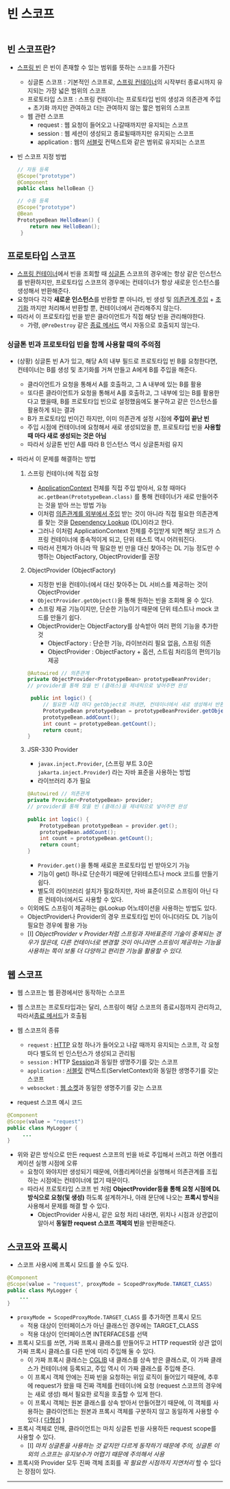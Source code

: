 # 빈 스코프

```table-of-contents
```

## 빈 스코프란?
- [스프링 빈](스프링%20빈.md) 은 빈이 존재할 수 있는 범위를 뜻하는 `스코프`를 가진다
	- 싱글톤 스코프 : 기본적인 스코프로, [스프링 컨테이너](스프링%20컨테이너.md)의 시작부터 종료시까지 유지되는 가장 넓은 범위의 스코프
	- 프로토타입 스코프 : 스프링 컨테이너는 프로토타입 빈의 생성과 의존관계 주입 + 초기화 까지만 관여하고 더는 관여하지 않는 짧은 범위의 스코프
	- 웹 관련 스코프
		- request : 웹 요청이 들어오고 나갈때까지만 유지되는 스코프
		- session : 웹 세션이 생성되고 종료될때까지만 유지되는 스코프
		- application : 웹의 [서블릿](../CS/Web/서블릿.md) 컨텍스트와 같은 범위로 유지되는 스코프

- 빈 스코프 지정 방법
	```java
	// 자동 등록
	@Scope("prototype")
	@Component
	public class helloBean {}

	// 수동 등록
	@Scope("prototype")
	@Bean
	PrototypeBean HelloBean() {
	    return new HelloBean();
	 }
	```

## 프로토타입 스코프

- [스프링 컨테이너](스프링%20컨테이너.md)에서 빈을 조회할 때  [싱글톤](../CS/디자인%20패턴/싱글톤%20패턴.md) 스코프의 경우에는 항상 같은 인스턴스를 반환하지만, 프로토타입 스코프의 경우에는 컨테이너가 항상 새로운 인스턴스를 생성해서 반환해준다.
- 요청마다 각각 **새로운 인스턴스**를 반환할 뿐 아니라, 빈 생성 및 [의존관계 주입](의존관계%20주입.md) + [초기화](빈%20생명주기.md) 까지만 처리해서 반환할 뿐, 컨테이너에서 관리해주지 않는다. 
- 따라서 이 프로토타입 빈을 받은 클라이언트가 직접 해당 빈을 관리해야한다.
	- 가령, `@PreDestroy` 같은 [종료 메서드](빈%20생명주기.md) 역시 자동으로 호출되지 않는다.

### 싱글톤 빈과 프로토타입 빈을 함께 사용할 때의 주의점

- (상황) 싱글톤 빈 A가 있고, 해당 A의 내부 필드로 프로토타입 빈 B를 요청한다면, 컨테이너는 B를 생성 및 초기화를 거쳐 만들고 A에게 B를 주입을 해준다.
	- 클라이언트가 요청을 통해서 A를 호출하고, 그 A 내부에 있는 B를 활용
	- 또다른 클라이언트가 요청을 통해서 A를 호출하고, 그 내부에 있는 B를 활용한다고 했을때, B를 프로토타입 빈으로 설정했음에도 불구하고 같은 인스턴스를 활용하게 되는 결과
	- B가 프로토타입 빈이긴 하지만, 이미 의존관계 설정 시점에 **주입이 끝난 빈**
	- 주입 시점에 컨테이너에 요청해서 새로 생성되었을 뿐, 프로토타입 빈을  **사용할 때 마다 새로 생성되는 것은 아님**
	- 따라서 싱글톤 빈인 A를 따라 B 인스턴스 역시 싱글톤처럼 유지

- 따라서 이 문제를 해결하는 방법
	1. 스프링 컨테이너에 직접 요청
		- [ApplicationContext](스프링%20컨테이너.md) 전체를 직접 주입 받아서, 요청 때마다 `ac.getBean(PrototypeBean.class)` 를 통해 컨테이너가 새로 만들어주는 것을 받아 쓰는 방법 가능
		- 이처럼 [의존관계를 외부에서 주입](의존관계%20주입.md) 받는 것이 아니라 직접 필요한 의존관계를 찾는 것을 [Dependency Lookup](../미완성%20문서/의존관계%20조회.md) (DL)이라고 한다.
		- 그러나 이처럼 ApplicationContext 전체를 주입받게 되면 해당 코드가 스프링 컨테이너에 종속적이게 되고, 단위 테스트 역시 어려워진다.
		- 따라서 전체가 아니라 딱 필요한 빈 만을 대신 찾아주는 DL 기능 정도만 수행하는 ObjectFactory, ObjectProvider를 권장
	2. ObjectProvider (ObjectFactory)
		- 지정한 빈을 컨테이너에서 대신 찾아주는 DL 서비스를 제공하는 것이 ObjectProvider
		- `ObjectProvider.getObject()`을 통해 원하는 빈을 조회해 올 수 있다.
		- 스프링 제공 기능이지만, 단순한 기능이기 때문에 단위 테스트나 mock 코드를 만들기 쉽다.
		- ObjectProvider는 ObjectFactory를 상속받아 여러 편의 기능을 추가한 것
			- ObjectFactory : 단순한 기능, 라이브러리 필요 없음, 스프링 의존
			- ObjectProvider : ObjectFactory + 옵션, 스트림 처리등의 편의기능 제공
		```java
		@Autowired // 의존관계
		private ObjectProvider<PrototypeBean> prototypeBeanProvider;
		// provider를 통해 찾을 빈 (클래스)을 제네릭으로 넣어주면 완성

		 public int logic() {
			 // 필요한 시점 마다 getObject로 꺼내면, 컨테이너에서 새로 생성해서 반환
		     PrototypeBean prototypeBean = prototypeBeanProvider.getObject();
		     prototypeBean.addCount();
		     int count = prototypeBean.getCount();
		     return count;
		}
		
		```
	
	 3. JSR-330 Provider
		- `javax.inject.Provider`, (스프링 부트 3.0은 `jakarta.inject.Provider`) 라는 자바 표준을 사용하는 방법
		- 라이브러리 추가 필요
		```java
		@Autowired // 의존관계
		private Provider<PrototypeBean> provider;
		// provider를 통해 찾을 빈 (클래스)을 제네릭으로 넣어주면 완성
		 
		public int logic() {
		    PrototypeBean prototypeBean = provider.get();
		    prototypeBean.addCount();
		    int count = prototypeBean.getCount();
		    return count;
		}
		```
		- `Provider.get()`을 통해 새로운 프로토타입 빈 받아오기 가능
		- 기능이 get() 하나로 단순하기 때문에 단위테스트나 mock 코드를 만들기 쉽다.
		- 별도의 라이브러리 설치가 필요하지만, 자바 표준이므로 스프링이 아닌 다른 컨테이너에서도 사용할 수 있다.

	- 이외에도 스프링이 제공하는 @Lookup 어노테이션을 사용하는 방법도 있다.
	- ObjectProvider나 Provider의 경우 프로토타입 빈이 아니더라도 DL 기능이 필요한 경우에 활용 가능
	- [I] *ObjectProvider v Provider처럼 스프링과 자바표준의 기술이 중복되는 경우가 많은데, 다른 컨테이너로 변경할 것이 아니라면 스프링이 제공하는 기능을 사용하는 쪽이 보통 더 다양하고 편리한 기능을 활용할 수 있다.*
	
## 웹 스코프

- 웹 스코프는 웹 환경에서만 동작하는 스코프
- 웹 스코프는 프로토타입과는 달리, 스프링이 해당 스코프의 종료시점까지 관리하고, 따라서[종료 메서드](빈%20생명주기.md)가 호출됨

- 웹 스코프의 종류
	- `request` : [HTTP](../CS/Web/HTTP.md) 요청 하나가 들어오고 나갈 때까지 유지되는 스코프, 각 요청마다 별도의 빈 인스턴스가 생성되고 관리됨
	- `session` : HTTP [Session](../미완성%20문서/세션.md)과 동일한 생명주기를 갖는 스코프
	- `application` : [서블릿](../CS/Web/서블릿.md) 컨텍스트(ServletContext)와 동일한 생명주기를 갖는 스코프
	- `websocket` : [웹 소켓](../미완성%20문서/웹%20소켓.md)과 동일한 생명주기를 갖는 스코프
- request 스코프 예시 코드
```java
@Component
@Scope(value = "request")
public class MyLogger {
	 ...
}

```
- 위와 같은 방식으로 만든 request 스코프의 빈을 바로 주입해서 쓰려고 하면 어플리케이션 실행 시점에 오류
	- 요청이 와야지만 생성되기 때문에, 어플리케이션을 실행해서 의존관계를 조립하는 시점에는 컨테이너에 없기 때문이다.
	- 따라서 프로토타입 스코프 빈 처럼 **ObjectProvider등을 통해 요청 시점에 DL 방식으로 요청(및 생성)** 하도록 설계하거나, 아래 문단에 나오는 **프록시 방식**을 사용해서 문제를 해결 할 수 있다.
		- ObjectProvider 사용시, 같은 요청 처리 내라면, 위치나 시점과 상관없이 알아서 **동일한 request 스코프 객체의 빈**을 반환해준다.

## 스코프와 프록시

- 스코프 사용시에 프록시 모드를 쓸 수도 있다.
```java
@Component
@Scope(value = "request", proxyMode = ScopedProxyMode.TARGET_CLASS)
public class MyLogger {
	...
}
```
- `proxyMode = ScopedProxyMode.TARGET_CLASS` 를 추가하면 프록시 모드
	- 적용 대상이 인터페이스가 아닌 클래스인 경우에는 TARGET_CLASS
	- 적용 대상이 인터페이스면 INTERFACES를 선택
- 프록시 모드를 쓰면, 가짜 프록시 클래스를 만들어두고 HTTP request와 상관 없이 가짜 프록시 클래스를 다른 빈에 미리 주입해 둘 수 있다.
	- 이 가짜 프록시 클래스는 [CGLIB](../미완성%20문서/CGLIB.md) 내 클래스를 상속 받은 클래스로, 이 가짜 클래스가 컨테이너에 등록되고, 주입 역시 이 가짜 클래스를 주입해 준다.
	- 이 프록시 객체 안에는 진짜 빈을 요청하는 위임 로직이 들어있기 때문에, 추후에 request가 왔을 때 진짜 객체를 컨테이너에 요청 (request 스코프의 경우에는 새로 생성) 해서 필요한 로직을 호출할 수 있게 한다.
	- 이 프록시 객체는 원본 클래스를 상속 받아서 만들어졌기 때문에, 이 객체를 사용하는 클라이언트는 원본과 프록시 객체를 구분하지 않고 동일하게 사용할 수 있다.( [다형성](../JAVA/다형성.md) )
- 프록시 객체로 인해, 클라이언트는 마치 싱글톤 빈을 사용하든 request scope를 사용할 수 있다.
	- [I] *마치 싱글톤을 사용하는 것 같지만 다르게 동작하기 때문에 주의, 싱글톤 이외의 스코프는 유지보수가 어렵기 때문에 주의해서 사용*
- 프록시와 Provider 모두 진짜 객체 조회를 *꼭 필요한 시점까지 지연처리* 할 수 있다는 장점이 있다.

---
